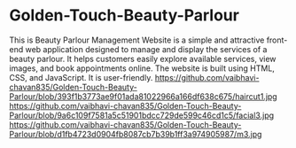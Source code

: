 # Golden-Touch-Beauty-Parlour
This is Beauty Parlour Management Website is a simple and attractive front-end web application designed to manage and display the services of a beauty parlour. It helps customers easily explore available services, view images, and book appointments online.  The website is built using HTML, CSS, and JavaScript. It is user-friendly.
https://github.com/vaibhavi-chavan835/Golden-Touch-Beauty-Parlour/blob/393f1b3773ae9f01ada81022966a166df638c675/haircut1.jpg
https://github.com/vaibhavi-chavan835/Golden-Touch-Beauty-Parlour/blob/9a6c109f7581a5c51901bdcc729de599c46cd1c5/facial3.jpg
https://github.com/vaibhavi-chavan835/Golden-Touch-Beauty-Parlour/blob/d1fb4723d0904fb8087cb7b39b1ff3a974905987/m3.jpg
